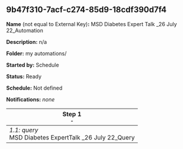 ## 9b47f310-7acf-c274-85d9-18cdf390d7f4

**Name** (not equal to External Key)**:** MSD Diabetes Expert Talk _26 July 22_Automation

**Description:** n/a

**Folder:** my automations/

**Started by:** Schedule

**Status:** Ready

**Schedule:** Not defined

**Notifications:** _none_


| Step 1<br>_<small>-</small>_ |
| --- |
| _1.1: query_<br>MSD Diabetes ExpertTalk _26 July 22_Query |
